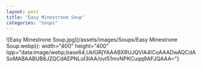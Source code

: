 ```yaml
---
layout: post
title: "Easy Minestrone Soup"
categories: "Soups"
---
```

![Easy Minestrone Soup.jpg](/assets/images/Soups/Easy Minestrone Soup.webp){: width="400" height="400" lqip="data:image/webp;base64,UklGRjYAAABXRUJQVlA4ICoAAADwAQCdASoMABAABUB8JZQCdAEPNLoI3IAA/ovI51mvNPKCuqq9AFJQAAA="}

